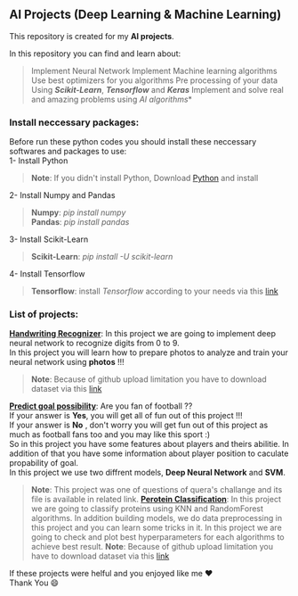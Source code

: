 ## AI Projects (Deep Learning & Machine Learning)

  

This repository is created for my **AI projects**.

In this repository you can find and learn about:

> Implement Neural Network
> Implement Machine learning algorithms
> Use best optimizers for you algorithms
> Pre processing of your data
> Using ***Scikit-Learn***, ***Tensorflow*** and ***Keras***
> Implement and solve real and amazing problems using *AI algorithms**

### Install neccessary packages:
Before run these python codes you should install these neccessary softwares and packages to use:<br>
1- Install Python</br>
> **Note**: If you didn't install Python, Download [Python](https://www.python.org/downloads/) and install

2- Install Numpy and Pandas
> **Numpy**: *pip install numpy*
> <br>**Pandas**: *pip install pandas*</br>

3- Install Scikit-Learn
> **Scikit-Learn**: *pip install -U scikit-learn*

4- Install Tensorflow
> **Tensorflow**: install *Tensorflow* according to your needs via this [link](https://www.tensorflow.org/install/pip)

 ### List of projects:
  [**Handwriting Recognizer**](https://github.com/pak-app/ai-projects/tree/main/01-mnist_dataset_hand_writing): In this project we are going to implement deep neural network to recognize digits from 0 to 9.
 <br>In this project you will learn how to prepare photos to analyze and train your neural network using **photos** !!!</br>
>**Note**: Because of github upload limitation you have to download dataset via this [link](https://drive.google.com/drive/folders/1LLeYjmjh7JfKPAqNg8lkQ5XVU7MxKTDf?usp=sharing)

[**Predict goal possibility**](https://github.com/pak-app/ai-projects/tree/main/02-goal_prediction): Are you fan of football ??
<br>If your answer is **Yes**, you will get all of fun out of this project !!!</br>
If your answer is **No** , don't worry you will get fun out of this project as much as football fans too and you may like this sport :)
<br>So in this project you have some features about players and theirs abilitie. In addition of that you have some information about player position to caculate propability of goal.</br>
In this project we use two diffrent models, **Deep Neural Network** and **SVM**.

> **Note**: This project was one of questions of quera's challange and its file is available in related link.
[**Perotein Classification**](https://github.com/pak-app/ai-projects/tree/main/03-perotein-classification): In this project we are going to classify proteins using KNN and RandomForest algorithms. In addition building models, we do data preprocessing in this project and you can learn some tricks in it. 
In this project we are going to check and plot best hyperparameters for each algorithms to achieve best result.
>**Note**: Because of github upload limitation you have to download dataset via this [link](https://drive.google.com/drive/u/0/folders/1Bn_6w_PWJqZhzxjxSvO2DzYqJMLhhzK-)


If these projects were helful and you enjoyed like me :heart:
<br>Thank You :smile:</br>
